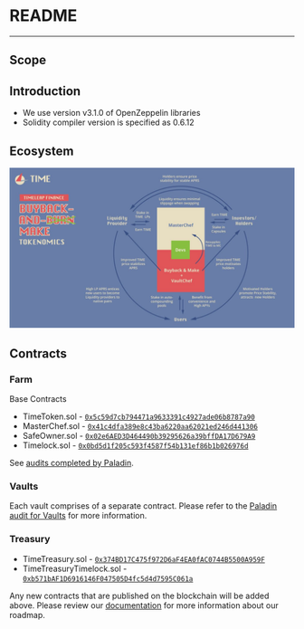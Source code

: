 # README

---

## Scope

## Introduction

- We use version v3.1.0 of OpenZeppelin libraries
- Solidity compiler version is specified as 0.6.12

## Ecosystem

![Buyback and Make Ecosystem](./images/buyback-and-make.jpeg)

## Contracts

### Farm

Base Contracts

- TimeToken.sol - [`0x5c59d7cb794471a9633391c4927ade06b8787a90`](https://polygonscan.com/token/0x5c59d7cb794471a9633391c4927ade06b8787a90)
- MasterChef.sol - [`0x41c4dfa389e8c43ba6220aa62021ed246d441306`](https://polygonscan.com/address/0x41c4dfa389e8c43ba6220aa62021ed246d441306)
- SafeOwner.sol - [`0x02e6AED3D464490b39295626a39bffDA17D679A9`](https://polygonscan.com/address/0x02e6AED3D464490b39295626a39bffDA17D679A9)
- Timelock.sol - [`0x0bd5d1f205c593f4587f54b131ef86b1b026976d`](https://polygonscan.com/address/0x0bd5d1f205c593f4587f54b131ef86b1b026976d)

See [audits completed by Paladin](https://paladinsec.co/projects/timeleap-finance/).

### Vaults

Each vault comprises of a separate contract.
Please refer to the [Paladin audit for Vaults](https://paladinsec.co/projects/timeleap-finance/) for more information.

### Treasury

- TimeTreasury.sol - [`0x374BD17C475f972D6aF4EA0fAC0744B5500A959F`](https://polygonscan.com/address/0x374bd17c475f972d6af4ea0fac0744b5500a959f)
- TimeTreasuryTimelock.sol - [`0xb571bAF1D6916146F047505D4fc5d4d7595C061a`](https://polygonscan.com/address/0xb571baf1d6916146f047505d4fc5d4d7595c061a)

Any new contracts that are published on the blockchain will be added above.
Please review our [documentation](https://docs.timeleap.finance) for more information about our roadmap.
